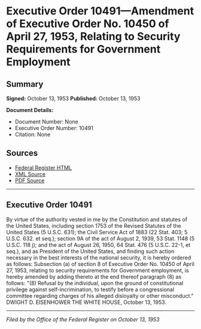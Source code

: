 # Executive Order 10491—Amendment of Executive Order No. 10450 of April 27, 1953, Relating to Security Requirements for Government Employment

## Summary

**Signed:** October 13, 1953
**Published:** October 13, 1953

**Document Details:**
- Document Number: None
- Executive Order Number: 10491
- Citation: None

## Sources
- [Federal Register HTML](https://www.presidency.ucsb.edu/documents/executive-order-10491-amendment-executive-order-no-10450-april-27-1953-relating-security)
- [XML Source](None)
- [PDF Source](None)

---

## Executive Order 10491

By virtue of the authority vested in me by the Constitution and statutes of the United States, including section 1753 of the Revised Statutes of the United States (5 U.S.C. 631); the Civil Service Act of 1883 (22 Stat. 403; 5 U.S.C. 632. et seq.); section 9A of the act of August 2, 1939, 53 Stat. 1148 (5 U.S.C. 118 j); and the act of August 26, 1950, 64 Stat. 476 (5 U.S.C. 22-1, et seq.), and as President of the United States, and finding such action necessary in the best interests of the national security, it is hereby ordered as follows:
Subsection (a) of section 8 of Executive Order No. 10450 of April 27, 1953, relating to security requirements for Government employment, is hereby amended by adding thereto at the end thereof paragraph (8) as follows:
"(8) Refusal by the individual, upon the ground of constitutional privilege against self-incrimination, to testify before a congressional committee regarding charges of his alleged disloyalty or other misconduct."
DWIGHT D. EISENHOWER
THE WHITE HOUSE,
October 13, 1953.

---

*Filed by the Office of the Federal Register on October 13, 1953*
